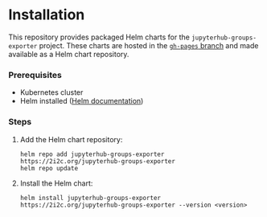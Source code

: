 # Installation

This repository provides packaged Helm charts for the `jupyterhub-groups-exporter` project. These charts are hosted in the [`gh-pages` branch](https://github.com/2i2c-org/jupyterhub-groups-exporter/tree/gh-pages) and made available as a Helm chart repository.

### Prerequisites

- Kubernetes cluster
- Helm installed ([Helm documentation](https://helm.sh/docs/intro/install/))

### Steps

1. Add the Helm chart repository:

   ```shell
   helm repo add jupyterhub-groups-exporter https://2i2c.org/jupyterhub-groups-exporter
   helm repo update
   ```

2. Install the Helm chart:

   ```shell
   helm install jupyterhub-groups-exporter https://2i2c.org/jupyterhub-groups-exporter --version <version>
   ```
